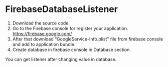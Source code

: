 # FirebaseDatabaseListener
1. Download the source code.
2.  Go to the Firebase console for register your application. https://firebase.google.com/  
3. After that download “GoogleService-Info.plist”  file from firebase console and add to application bundle.  
4. Create database in firebase console in Database section.

You can get listener after changing value in database.
